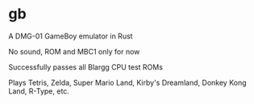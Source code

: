 # gb
A DMG-01 GameBoy emulator in Rust

No sound, ROM and MBC1 only for now

Successfully passes all Blargg CPU test ROMs

Plays Tetris, Zelda, Super Mario Land, Kirby's Dreamland, Donkey Kong Land, R-Type, etc.
